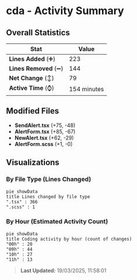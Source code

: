 # cda - Activity Summary 

## Overall Statistics

| Stat                   | Value                                                             |
| ---------------------- | ----------------------------------------------------------------- |
| **Lines Added** (➕)   | 223                                          |
| **Lines Removed** (➖) | 144                                        |
| **Net Change** (↕)    | 79                |
| **Active Time** (⌚)   | 154 minutes |


## Modified Files
- **SendAlert.tsx** (+75, -48)
- **AlertForm.tsx** (+85, -67)
- **NewAlert.tsx** (+62, -29)
- **AlertForm.scss** (+1, -0)

## Visualizations

### By File Type (Lines Changed)

```mermaid
pie showData
title Lines changed by file type
".tsx" : 366
".scss" : 1
```

### By Hour (Estimated Activity Count)

```mermaid
pie showData
title Coding activity by hour (count of changes)
"00h" : 20
"09h" : 44
"10h" : 27
"11h" : 13
```


> **Last Updated:** 19/03/2025, 11:58:01